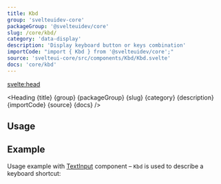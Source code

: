 ```yaml
---
title: Kbd
group: 'svelteuidev-core'
packageGroup: '@svelteuidev/core'
slug: /core/kbd/
category: 'data-display'
description: 'Display keyboard button or keys combination'
importCode: "import { Kbd } from '@svelteuidev/core';"
source: 'svelteui-core/src/components/Kbd/Kbd.svelte'
docs: 'core/kbd'
---
```


<script>
  import { Demo, KbdDemos } from '@svelteuidev/demos';
	import { Heading } from "$lib/components";
  import { base } from '$app/paths';
</script>

<svelte:head>
  <title>{title} - SvelteUI</title>
</svelte:head>

<Heading {title} {group} {packageGroup} {slug} {category} {description} {importCode} {source} {docs} />

## Usage

<Demo demo={KbdDemos.usage} />

## Example

Usage example with [TextInput]({base}/core/text-input) component – `Kbd` is used to describe a keyboard shortcut:

<Demo demo={KbdDemos.example} />
